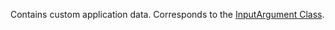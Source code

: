 Contains custom application data.
Corresponds to the [InputArgument Class](https://msdn.microsoft.com/library/microsoft.crm.sdk.messages.inputargument.aspx).
